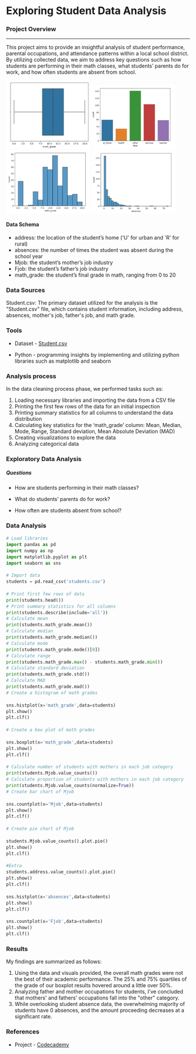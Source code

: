 # Exploring Student Data Analysis

### Project Overview
---

This project aims to provide an insightful analysis of student performance, parental occupations, and attendance patterns within a local school district. By utilizing collected data, we aim to address key questions such as how students are performing in their math classes, what students’ parents do for work, and how often students are absent from school.

<img src="Screenshot_20-7-2024_234117_www.codecademy.com.jpeg" width="230" /> <img src="Screenshot_20-7-2024_234148_www.codecademy.com.jpeg" width="230" /> <img src="Screenshot_20-7-2024_23418_www.codecademy.com.jpeg" width="230" /> <img src="Screenshot_20-7-2024_23423_www.codecademy.com.jpeg" width="230" />

#### Data Schema

- address: the location of the student’s home ('U' for urban and 'R' for rural)
- absences: the number of times the student was absent during the school year
- Mjob: the student’s mother’s job industry
- Fjob: the student’s father’s job industry
- math_grade: the student’s final grade in math, ranging from 0 to 20


### Data Sources

Student.csv: The primary dataset utilized for the analysis is the "Student.csv" file, which contains student information, including address, absences, mother's job, father's job, and math grade.

### Tools

- Dataset - [Student.csv](students.csv)

- Python - programming insights by implementing and utilizing python libraries such as matplotlib and seaborn

### Analysis process

In the data cleaning process phase, we performed tasks such as:
1. Loading necessary libraries and importing the data from a CSV file
2. Printing the first few rows of the data for an initial inspection
3. Printing summary statistics for all columns to understand the data distribution
4. Calculating key statistics for the ‘math_grade’ column: Mean, Median, Mode, Range, Standard deviation, Mean Absolute Deviation (MAD)
5. Creating visualizations to explore the data
6. Analyzing categorical data

### Exploratory Data Analysis

##### Questions

- How are students performing in their math classes?

- What do students’ parents do for work?

- How often are students absent from school?

### Data Analysis

```python
# Load libraries
import pandas as pd
import numpy as np
import matplotlib.pyplot as plt
import seaborn as sns

# Import data
students = pd.read_csv('students.csv')

# Print first few rows of data
print(students.head())
# Print summary statistics for all columns
print(students.describe(include='all'))
# Calculate mean
print(students.math_grade.mean())
# Calculate median
print(students.math_grade.median())
# Calculate mode
print(students.math_grade.mode()[0])
# Calculate range
print(students.math_grade.max() - students.math_grade.min())
# Calculate standard deviation
print(students.math_grade.std())
# Calculate MAD
print(students.math_grade.mad())
# Create a histogram of math grades

sns.histplot(x='math_grade',data=students)
plt.show()
plt.clf()

# Create a box plot of math grades

sns.boxplot(x='math_grade',data=students)
plt.show()
plt.clf()

# Calculate number of students with mothers in each job category
print(students.Mjob.value_counts())
# Calculate proportion of students with mothers in each job category
print(students.Mjob.value_counts(normalize=True))
# Create bar chart of Mjob

sns.countplot(x='Mjob',data=students)
plt.show()
plt.clf()

# Create pie chart of Mjob

students.Mjob.value_counts().plot.pie()
plt.show()
plt.clf()

#Extra
students.address.value_counts().plot.pie()
plt.show()
plt.clf()

sns.histplot(x='absences',data=students)
plt.show()
plt.clf()

sns.countplot(x='Fjob',data=students)
plt.show()
plt.clf()
```

### Results

My findings are summarized as follows:
1. Using the data and visuals provided, the overall math grades were not the best of their academic performance. The 25% and 75% quartiles of the grade of our boxplot results hovered around a little over 50%.
2. Analyzing father and mother occupations for students, I've concluded that mothers' and fathers' occupations fall into the "other" category.
3. While overlooking student absence data, the overwhelming majority of students have 0 absences, and the amount proceeding decreases at a significant rate.

### References

- Project - [Codecademy](https://www.codecademy.com/projects/practice/eda-students-project) 


